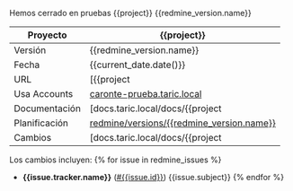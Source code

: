 Hemos cerrado en pruebas {{project}} {{redmine_version.name}}

| Proyecto      |  {{project}} |
|-------------- | ----------------|
| Versión       | {{redmine_version.name}}  |
| Fecha         | {{current_date.date()}} |
| URL           | [{{project|lower}}-prueba.taric.local](http://{{project|lower}}-prueba.taric.local) |
| Usa Accounts  | [caronte-prueba.taric.local](http://caronte-prueba.taric.local)  |
| Documentación | [docs.taric.local/docs/{{project|lower}}/{{redmine_version.name}}](http://docs.taric.local/docs/{{project|lower}}/{{redmine_version.name}}) |
| Planificación | [redmine/versions/{{redmine_version.name}}]({{redmine_version.url}}) |
| Cambios       | [docs.taric.local/docs/{{project|lower}}/{{redmine_version.name}}/changelog.html](http://docs.taric.local/docs/{{project|lower}}/{{redmine_version.name}}/changelog.html#change-{{redmine_version.name}}) |

Los cambios incluyen:
{% for issue in redmine_issues %}
* **{{issue.tracker.name}}** ([#{{issue.id}}](http://{{redmine_url}}/issues/{{issue.id}})) {{issue.subject}}
{% endfor %}
